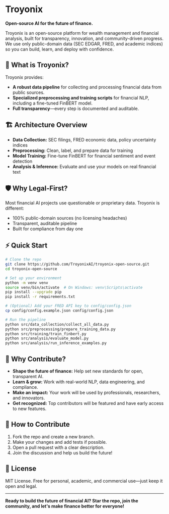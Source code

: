 # Troyonix

**Open-source AI for the future of finance.**

Troyonix is an open-source platform for wealth management and financial analysis, built for transparency, innovation, and community-driven progress. We use only public-domain data (SEC EDGAR, FRED, and academic indices) so you can build, learn, and deploy with confidence.

## 🚀 What is Troyonix?
Troyonix provides:
- **A robust data pipeline** for collecting and processing financial data from public sources.
- **Specialized preprocessing and training scripts** for financial NLP, including a fine-tuned FinBERT model.
- **Full transparency**—every step is documented and auditable.

## 🏗️ Architecture Overview
- **Data Collection:** SEC filings, FRED economic data, policy uncertainty indices
- **Preprocessing:** Clean, label, and prepare data for training
- **Model Training:** Fine-tune FinBERT for financial sentiment and event detection
- **Analysis & Inference:** Evaluate and use your models on real financial text

## 🛡️ Why Legal-First?
Most financial AI projects use questionable or proprietary data. Troyonix is different:
- 100% public-domain sources (no licensing headaches)
- Transparent, auditable pipeline
- Built for compliance from day one

## ⚡ Quick Start
```bash
# Clone the repo
git clone https://github.com/TroyonixAI/troyonix-open-source.git
cd troyonix-open-source

# Set up your environment
python -m venv venv
source venv/bin/activate  # On Windows: venv\Scripts\activate
pip install --upgrade pip
pip install -r requirements.txt

# (Optional) Add your FRED API key to config/config.json
cp config/config.example.json config/config.json

# Run the pipeline
python src/data_collection/collect_all_data.py
python src/preprocessing/prepare_training_data.py
python src/training/train_finbert.py
python src/analysis/evaluate_model.py
python src/analysis/run_inference_examples.py
```

## 🌟 Why Contribute?
- **Shape the future of finance:** Help set new standards for open, transparent AI.
- **Learn & grow:** Work with real-world NLP, data engineering, and compliance.
- **Make an impact:** Your work will be used by professionals, researchers, and innovators.
- **Get recognized:** Top contributors will be featured and have early access to new features.

## 🤝 How to Contribute
1. Fork the repo and create a new branch.
2. Make your changes and add tests if possible.
3. Open a pull request with a clear description.
4. Join the discussion and help us build the future!

## 📄 License
MIT License. Free for personal, academic, and commercial use—just keep it open and legal.

---

**Ready to build the future of financial AI? Star the repo, join the community, and let's make finance better for everyone!**

<!-- trigger CI for public workflow test -->
